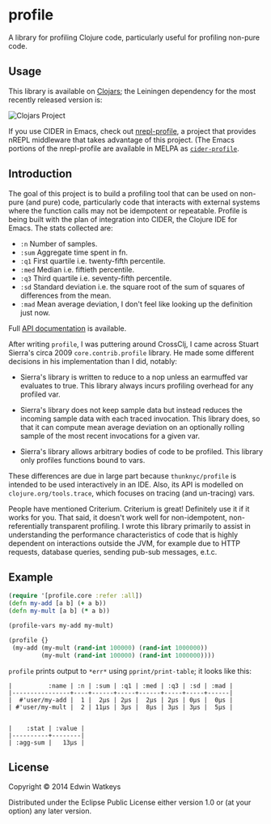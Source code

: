 # profile

A library for profiling Clojure code, particularly useful for profiling non-pure code.

## Usage

This library is available on
[Clojars](https://clojars.org/thunknyc/profile); the Leiningen
dependency for the most recently released version is:

![Clojars Project](http://clojars.org/thunknyc/profile/latest-version.svg)

If you use CIDER in Emacs, check out
[nrepl-profile](http://github.com/thunknyc/nrepl-profile), a project
that provides nREPL middleware that takes advantage of this
project. (The Emacs portions of the nrepl-profile are available in
MELPA as [`cider-profile`](http://melpa.org/#/cider-profile).

## Introduction

The goal of this project is to build a profiling tool that can be used
on non-pure (and pure) code, particularly code that interacts with 
external systems where the function calls may not be idempotent or 
repeatable. Profile is being built with the plan of integration into CIDER, the
Clojure IDE for Emacs. The stats collected are:

* `:n` Number of samples.
* `:sum` Aggregate time spent in fn.
* `:q1` First quartile i.e. twenty-fifth percentile.
* `:med` Median i.e. fiftieth percentile.
* `:q3` Third quartile i.e. seventy-fifth percentile.
* `:sd` Standard deviation i.e. the square root of the sum of squares
  of differences from the mean.
* `:mad` Mean average deviation, I don't feel like looking up the
  definition just now.

Full [API documentation](http://thunknyc.github.io/profile/) is available.

After writing `profile`, I was puttering around CrossClj, I came
across Stuart Sierra's circa 2009 `core.contrib.profile` library. He
made some different decisions in his implementation than I did,
notably:

* Sierra's library is written to reduce to a nop unless an earmuffed
  var evaluates to true. This library always incurs profiling overhead
  for any profiled var.

* Sierra's library does not keep sample data but instead reduces the
  incoming sample data with each traced invocation. This library does,
  so that it can compute mean average deviation on an optionally
  rolling sample of the most recent invocations for a given var.

* Sierra's library allows arbitrary bodies of code to be
  profiled. This library only profiles functions bound to vars.

These differences are due in large part because `thunknyc/profile` is
intended to be used interactively in an IDE. Also, its API is modelled
on `clojure.org/tools.trace`, which focuses on tracing (and
un-tracing) vars.

People have mentioned Criterium. Criterium is great! Definitely use
it if it works for you. That said, it doesn't work well for
non-idempotent, non-referentially transparent profiling. I wrote this
library primarily to assist in understanding the performance
characteristics of code that is highly dependent on interactions
outside the JVM, for example due to HTTP requests, database queries,
sending pub-sub messages, e.t.c.

## Example

```clojure
(require '[profile.core :refer :all])
(defn my-add [a b] (+ a b))
(defn my-mult [a b] (* a b))

(profile-vars my-add my-mult)

(profile {}
 (my-add (my-mult (rand-int 100000) (rand-int 1000000))
         (my-mult (rand-int 100000) (rand-int 1000000))))
```

`profile` prints output to `*err*` using `pprint/print-table`; it
looks like this:

```
|          :name | :n | :sum | :q1 | :med | :q3 | :sd | :mad |
|----------------+----+------+-----+------+-----+-----+------|
|  #'user/my-add |  1 |  2µs | 2µs |  2µs | 2µs | 0µs |  0µs |
| #'user/my-mult |  2 | 11µs | 3µs |  8µs | 3µs | 3µs |  5µs |


|    :stat | :value |
|----------+--------|
| :agg-sum |   13µs |
```

## License

Copyright © 2014 Edwin Watkeys

Distributed under the Eclipse Public License either version 1.0 or (at
your option) any later version.
